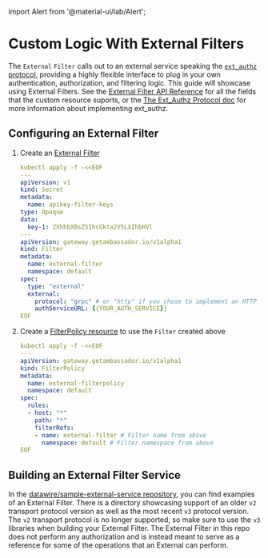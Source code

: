import Alert from '@material-ui/lab/Alert';

# Custom Logic With External Filters

The `External` `Filter` calls out to an external service speaking the
[`ext_authz` protocol](../../../running/services/ext-authz), providing
a highly flexible interface to plug in your own authentication,
authorization, and filtering logic. This guide will showcase using External Filters. See the [External Filter API Reference][] for all the fields that the custom resource suports, or the [The Ext_Authz Protocol doc][] for more information about implementing ext_authz.

## Configuring an External Filter

1. Create an [External Filter][]

   ```yaml
   kubectl apply -f -<<EOF
   ---
   apiVersion: v1
   kind: Secret
   metadata:
     name: apikey-filter-keys
   type: Opaque
   data:
     key-1: ZXhhbXBsZS1hcGkta2V5LXZhbHVl
   ---
   apiVersion: gateway.getambassador.io/v1alpha1
   kind: Filter
   metadata:
     name: external-filter
     namespace: default
   spec:
     type: "external"
     external:
       protocol: "grpc" # or "http" if you chose to implement an HTTP service instead
       authServiceURL: {{YOUR_AUTH_SERVICE}}
   EOF
   ```

2. Create a [FilterPolicy resource][] to use the `Filter` created above

   ```yaml
   kubectl apply -f -<<EOF
   ---
   apiVersion: gateway.getambassador.io/v1alpha1
   kind: FilterPolicy
   metadata:
     name: external-filterpolicy
     namespace: default
   spec:
     rules:
     - host: "*"
       path: "*"
       filterRefs:
       - name: external-filter # Filter name from above
         namespace: default # Filter namespace from above
   EOF
   ```

## Building an External Filter Service

In the [datawire/sample-external-service repository][], you can find examples of an External Filter. There is a directory showcasing support of an older `v2` transport protocol version as well as the most recent `v3` protocol version. The `v2` transport protocol is no longer supported, so make sure to use the `v3` libraries when building your External Filter. The External Filter in this repo does not perform any authorization and is instead meant to serve as a reference for some of the operations that an External can perform.

[FilterPolicy resource]: ../../../custom-resources/filterpolicy
[External Filter API Reference]: ../../../custom-resources/filter-external
[External Filter]: ../../../custom-resources/filter-external
[datawire/sample-external-service repository]: https://github.com/datawire/Sample-External-Service/tree/main/v3_Auth
[The Ext_Authz Protocol doc]: ../ext-authz
